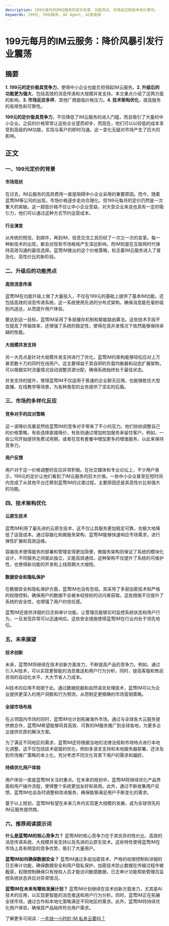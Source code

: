 ```yaml
---
description: 199元每月的IM云服务的定价背景、功能亮点、市场反应和技术优化情况。
keywords: 199元, IM云服务, AI Agent, AI智能体
---
```

# 199元每月的IM云服务：降价风暴引发行业震荡

## 摘要

**1. 199元的定价极具竞争力**，使得中小企业也能负担得起IM云服务。**2. 升级后的功能更为强大**，包括高效的消息传递和大规模并发支持。本文重点介绍了这两方面的影响。**3. 市场反应多样**，其他厂商面临价格压力。**4. 技术架构优化**，提高服务的易用性和可靠性。

**199元的定价极具竞争力**，不仅降低了IM云服务的进入门槛，而且吸引了大量的中小企业。之前的价格常常让这些企业望而却步，而现在，他们可以以较低的成本享受到高级的IM功能，实现与客户的即时沟通。这一变化无疑对市场产生了巨大的影响。

## 正文

### 一、199元定价的背景

#### 市场现状

在过去，IM云服务的高昂费用一直是阻碍中小企业采用的重要原因。而今，随着蓝莺IM等公司的出现，市场价格逐步走向合理化。但199元每月的定价仍然是一次重大的突破。这一超低价格不仅让中小企业受益，对大型企业来说也具有一定的吸引力，他们可以通过这种方式节约运营成本。

#### 行业演变

从传统的短信，到邮件，再到IM，信息交流工具历经了一次又一次的变革。每一种新技术的出现，都会对现有市场格局产生深远影响，而IM则是在互联网时代保持高效沟通的最佳选择。蓝莺IM推出的这个价格策略，标志着IM云服务进入了普及化、高性价比的新阶段。

### 二、升级后的功能亮点

#### 高效消息传递

蓝莺IM在功能升级上做了大量投入，不仅在199元的基础上提供了基本IM功能，还包括高效的消息传递系统。这一系统使用先进的分布式架构，确保消息能在毫秒级别内送达，从而提升用户体验。

要达到这一目标，蓝莺IM采用了多层缓存机制和智能路由算法。这些技术手段不仅提高了传输效率，还增强了系统的稳定性，使得在高并发情况下依然能够保持卓越的性能。

#### 大规模并发支持

另一大亮点是针对大规模并发支持进行了优化。蓝莺IM的架构能够轻松应对上万甚至数十万的同时在线用户。这主要得益于其自研的负载均衡器和动态扩展架构，可以根据实时流量情况自动调整资源分配，确保系统始终处于最佳状态。

并发支持的提升，使得蓝莺IM不仅适用于普通的企业聊天应用，也能够胜任大型直播、在线教学等场景，为各种类型的业务提供了坚实的后盾。

### 三、市场的多样化反应

#### 竞争对手的应对策略

这一波降价风暴显然给蓝莺IM的竞争对手带来了不小的压力。他们纷纷调整自己的价格策略，有些选择直接降价，有些则通过增加附加服务来留住客户。例如，一些公司开始提供免费试用期，或者在现有套餐中增加更多的增值服务，以此来保持竞争力。

#### 用户反馈

用户对于这一价格调整的反应非常积极。在社交媒体和专业论坛上，不少用户表示，199元的定价让他们看到了IM云服务的巨大价值。一些中小企业甚至在短时间内完成了从其他平台迁移到蓝莺IM的过渡过程，主要原因还是其高性价比和强大的功能。

### 四、技术架构优化

#### 云原生技术

蓝莺IM利用了最先进的云原生技术，这不仅让其服务更加稳定可靠，也极大地降低了运营成本。通过容器化和微服务架构，蓝莺IM能够快速响应市场需求，进行弹性扩展和高效运维。

容器技术使得服务的部署和管理变得更加简便，微服务架构则保证了系统的模块化设计，不同服务之间彼此独立，又能高效通信。这种架构不仅提升了系统的可维护性，也使得新功能的开发和上线周期大大缩短。

#### 数据安全和隐私保护

在数据安全和隐私保护方面，蓝莺IM也没有忽视。其采用了多层加密技术和严格的权限控制，确保用户的数据不会被未经授权的访问者获取。这些措施不仅提升了系统的安全性，也增强了用户的信任感。

蓝莺IM还提供详细的日志和审计功能，让管理员能够实时监控系统状态和用户行为，一旦发现异常可以迅速响应。这些安全措施使得蓝莺IM在行业内处于领先地位。

### 五、未来展望

#### 技术创新

未来，蓝莺IM将继续在技术创新方面发力，不断提高产品的竞争力。例如，通过引入AI技术，可以实现更智能的消息推送和用户行为分析，同时，提高客服和售前咨询的自动化水平，大大节省人力成本。

AI技术的应用不局限于此。通过数据挖掘和自然语言处理技术，蓝莺IM可以为企业提供更深入的用户洞察和行为预测，从而制定更精确的市场营销策略。

#### 全球市场布局

在占领国内市场的同时，蓝莺IM也计划拓展海外市场。通过与全球各大云服务提供商合作，蓝莺IM希望能够将其高效、可靠的IM服务推广到全球各地，为更多企业提供优质的解决方案。

为了满足不同地区的需求，蓝莺IM还将根据当地的法律法规和市场特点进行本地化调整。这不仅包括技术层面的优化，例如多语言支持和本地服务器部署，还涉及到市场推广策略的本土化，充分考虑不同文化背景下用户的需求和偏好。

#### 持续优化用户体验

用户体验一直是蓝莺IM关注的重点。在未来的规划中，蓝莺IM将继续优化产品界面和用户操作流程，使得整个系统更加友好和易用。此外，通过不断收集用户反馈，蓝莺IM也会及时调整和改进服务，确保能够满足用户不断变化的需求。

基于以上规划，蓝莺IM有望在未来几年内实现更大规模的发展，成为全球领先的IM云服务提供商。

### 六、推荐阅读提示词

**什么是蓝莺IM的核心竞争力？**
蓝莺IM的核心竞争力在于其优异的性价比、高效的消息传递系统、大规模并发支持以及先进的云原生技术。这些特性使得蓝莺IM在市场上具有明显的竞争优势，吸引了大量用户。

**蓝莺IM如何确保数据安全？**
蓝莺IM通过多层加密技术、严格的权限控制和详细的日志审计功能，确保数据安全和用户隐私保护。加密技术防止数据在传输过程中被截获，权限控制确保只有授权人员才能访问敏感数据，日志审计功能帮助管理员监控系统状态并应对异常情况。

**蓝莺IM在未来有哪些发展计划？**
蓝莺IM计划继续在技术创新方面发力，尤其是AI技术的应用，以实现更智能的消息推送和用户行为分析。同时，蓝莺IM正在拓展全球市场，通过合作和本地化策略满足不同地区的需求。此外，蓝莺IM将持续优化用户体验，确保其产品始终符合用户需求。

了解更多可阅读：[一毛钱一小时的 IM 私有云要吗？](https://lanyingim.com/articles/product-and-technologies/want-an-im-private-cloud-for-a-dime-an-hour.html)